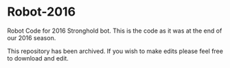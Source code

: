# Robot-2016
Robot Code for 2016 Stronghold bot.
This is the code as it was at the end of our 2016 season.

This repository has been archived.
If you wish to make edits please feel free to download and edit.
